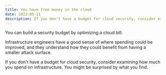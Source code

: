 ```yaml
---
title: You have free money in the cloud
date: 2022-05-11
description: If you don't have a budget for cloud security, consider examining how much you spend on infrastructure.
---
```


You can build a security budget by optimizing a cloud bill. 

Infrastructure engineers have a good sense of where spending could be improved, and they understand how they could benefit from having a smaller attack surface.

If you don't have a budget for cloud security, consider examining how much you spend on infrastructure. You might be surprised by what you find.
